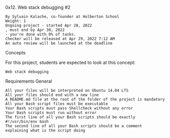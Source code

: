 0x12. Web stack debugging #2

    By Sylvain Kalache, co-founder at Holberton School
    Weight: 1
    Ongoing project - started Apr 28, 2022
    , must end by Apr 30, 2022
    - you're done with 0% of tasks.
    Checker will be released at Apr 29, 2022 7:12 AM
    An auto review will be launched at the deadline

Concepts

For this project, students are expected to look at this concept:

    Web stack debugging

Requirements
General

    All your files will be interpreted on Ubuntu 14.04 LTS
    All your files should end with a new line
    A README.md file at the root of the folder of the project is mandatory
    All your Bash script files must be executable
    Your Bash scripts must pass Shellcheck without any error
    Your Bash scripts must run without error
    The first line of all your Bash scripts should be exactly #!/usr/bin/env bash
    The second line of all your Bash scripts should be a comment explaining what is the script doing

